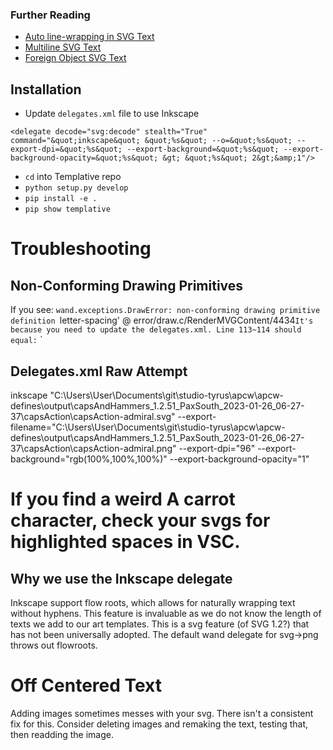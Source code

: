 ### Further Reading

- [Auto line-wrapping in SVG Text](https://stackoverflow.com/questions/4991171/auto-line-wrapping-in-svg-text)
- [Multiline SVG Text](https://www.oreilly.com/library/view/svg-text-layout/9781491933817/ch04.html)
- [Foreign Object SVG Text](https://codepen.io/maxzz/pen/NzBGVE)

## Installation

- Update `delegates.xml` file to use Inkscape
```
<delegate decode="svg:decode" stealth="True" command="&quot;inkscape&quot; &quot;%s&quot; --o=&quot;%s&quot; --export-dpi=&quot;%s&quot; --export-background=&quot;%s&quot; --export-background-opacity=&quot;%s&quot; &gt; &quot;%s&quot; 2&gt;&amp;1"/>
```
- `cd` into Templative repo
- `python setup.py develop`
-	`pip install -e .`
- `pip show templative`

# Troubleshooting

## Non-Conforming Drawing Primitives
If you see: `wand.exceptions.DrawError: non-conforming drawing primitive definition `letter-spacing' @ error/draw.c/RenderMVGContent/4434`
It's because you need to update the delegates.xml. Line 113~114 should equal:
`  <!-- Change export-png to export-file for inkscape 1.0+ -->
  <delegate decode="svg:decode" stealth="True" command="&quot;inkscape&quot; &quot;%s&quot; --o=&quot;%s&quot; --export-dpi=&quot;%s&quot; --export-background=&quot;%s&quot; --export-background-opacity=&quot;%s&quot; &gt; &quot;%s&quot; 2&gt;&amp;1"/>`

## Delegates.xml Raw Attempt
inkscape "C:\Users\User\Documents\git\studio-tyrus\apcw\apcw-defines\output\capsAndHammers_1.2.51_PaxSouth_2023-01-26_06-27-37\capsAction\capsAction-admiral.svg" --export-filename="C:\Users\User\Documents\git\studio-tyrus\apcw\apcw-defines\output\capsAndHammers_1.2.51_PaxSouth_2023-01-26_06-27-37\capsAction\capsAction-admiral.png" --export-dpi="96" --export-background="rgb(100%,100%,100%)" --export-background-opacity="1"

# If you find a weird A carrot character, check your svgs for highlighted spaces in VSC.

## Why we use the Inkscape delegate
Inkscape support flow roots, which allows for naturally wrapping text without hyphens. This feature is invaluable as we do not know the length of texts we add to our art templates. This is a svg feature (of SVG 1.2?) that has not been universally adopted. The default wand delegate for svg->png throws out flowroots.

# Off Centered Text

Adding images sometimes messes with your svg. There isn't a consistent fix for this. Consider deleting images and remaking the text, testing that, then readding the image.